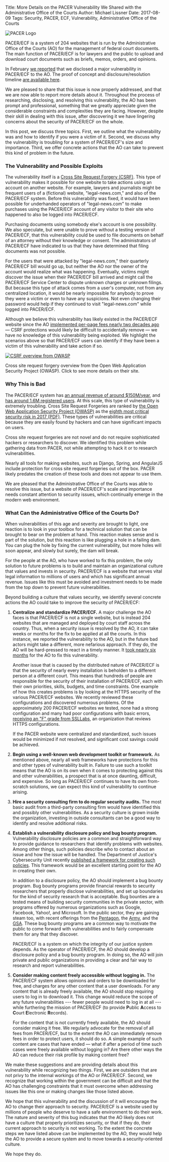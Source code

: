 Title: More Details on the PACER Vulnerability We Shared with the Administrative Office of the Courts
Author: Michael Lissner
Date: 2017-08-09
Tags: Security, PACER, ECF, Vulnerability, Administrative Office of the Courts

<div class="right-image">
    <img src="{static}/images/pacer-logo-300w.png"
         alt="PACER Logo"
         class="img-responsive border">
</div>

PACER/ECF is a system of 204 websites that is run by the Administrative Office of the Courts (AO) for the management of federal court documents. The main function of PACER/ECF is for lawyers and the public to upload and download court documents such as briefs, memos, orders, and opinions. 

In February [we reported][vuln] that we disclosed a major vulnerability in PACER/ECF to the AO. The proof of concept and disclosure/resolution timeline [are available here][poc].

We are pleased to share that this issue is now properly addressed, and that we are now able to report more details about it. Throughout the process of researching, disclosing, and resolving this vulnerability, the AO has been prompt and professional, something that we greatly appreciate given the considerable constraints and complexities they are facing. However, despite their skill in dealing with this issue, after discovering it we have lingering concerns about the security of PACER/ECF on the whole.

In this post, we discuss three topics. First, we outline what the vulnerability was and how to identify if you were a victim of it. Second, we discuss why the vulnerability is troubling for a system of PACER/ECF's size and importance. Third, we offer concrete actions that the AO can take to prevent this kind of problem in the future.


### The Vulnerability and Possible Exploits

The vulnerability itself is a [Cross Site Request Forgery (CSRF)][owasp-csrf]. This type of vulnerability makes it possible for one website to take actions using an account on another website. For example, lawyers and journalists might be frequent users of a (fictional) website, "legal-news.com," and also of the PACER/ECF system. Before this vulnerability was fixed, it would have been possible for underhanded operators of "legal-news.com" to make purchases using the PACER/ECF account of any visitor to their site who happened to also be logged into PACER/ECF. 

Purchasing documents using somebody else's account is one possibility. We also speculate, but were unable to prove without a testing version of PACER/ECF, that this vulnerability could be used to file documents on behalf of an attorney without their knowledge or consent. The administrators of PACER/ECF have indicated to us that they have determined that filing documents was not possible.

For the users that were attacked by "legal-news.com," their quarterly PACER/ECF bill would go up, but neither the AO nor the owner of the account would realize what was happening. Eventually, victims might discover the issue when their PACER/ECF bill arrived and might call the PACER/ECF Service Center to dispute unknown charges or unknown filings. But because this type of attack comes from a user's computer, not from any centralized location, it would be nearly impossible for anybody to prove they were a victim or even to have any suspicions. Not even changing their password would help if they continued to visit "legal-news.com" while logged into PACER/ECF.

Although we believe this vulnerability has likely existed in the PACER/ECF website since the AO [implemented per-page fees nearly two decades ago][chron] — CSRF protections would likely be difficult to accidentally remove — we have no knowledge of this vulnerability being exploited. We highlight the scenarios above so that PACER/ECF users can identify if they have been a victim of this vulnerability and take action if so.

<div class="left-image">
    <a href="https://www.owasp.org/index.php/Cross-Site_Request_Forgery_(CSRF)">
        <img src="{static}/images/csrf-table.png"
             alt="CSRF overview from OWASP"
             class="img-responsive border">
    </a>
    <p class="caption">Cross site request forgery overview from the Open Web Application Security Project (OWASP). Click to see more details on their site.</p>
</div>
<div class="clearfix"></div>


### Why This is Bad

The PACER/ECF system has [an annual revenue of around $150M/year][revenue], and [has around 1.6M registered users][user-stats]. At this scale, this type of vulnerability is extremely troubling. Cross Site Request Forgeries are ranked by [the Open Web Application Security Project (OWASP)][owasp] as the [eighth most critical security risk in 2017 (PDF)][owasp-top-10]. These types of vulnerabilities are critical because they are easily found by hackers and can have significant impacts on users. 

Cross site request forgeries are not novel and do not require sophisticated hackers or researchers to discover. We identified this problem while gathering data from PACER, not while attempting to hack it or to research vulnerabilities.

Nearly all tools for making websites, such as Django, Spring, and AngularJS include protection for cross site request forgeries out of the box. PACER likely predates the creation of these tools and does not appear to use them.

We are pleased that the Administrative Office of the Courts was able to resolve this issue, but a website of PACER/ECF's scale and importance needs constant attention to security issues, which continually emerge in the modern web environment.


### What Can the Administrative Office of the Courts Do?

When vulnerabilities of this age and severity are brought to light, one reaction is to look in your toolbox for a technical solution that can be brought to bear on the problem at hand. This reaction makes sense and is part of the solution, but this reaction is like plugging a hole in a failing dam. You can plug the hole by fixing the current vulnerability, but more holes will soon appear, and slowly but surely, the dam will break.

For the people at the AO, who have worked to fix this problem, the only solution to future problems is to build and maintain an organizational culture that values and invests in security. PACER/ECF is a website that serves vital legal information to millions of users and which has significant annual revenue. Issues like this must be avoided and investment needs to be made from the top down to prevent future vulnerabilities.

Beyond building a culture that values security, we identify several concrete actions the AO could take to improve the security of PACER/ECF:
 
1. **Centralize and standardize PACER/ECF.** A major challenge the AO faces is that PACER/ECF is not a single website, but is instead 204 websites that are managed and deployed by court staff across the country. Thus, when a security issue is resolved by the AO, it can take weeks or months for the fix to be applied at all the courts. In this instance, we reported the vulnerability to the AO, but in the future bad actors might take a different, more nefarious approach. If they do, the AO will be hard-pressed to react in a timely manner. It [took nearly six months][timeline] for the AO to fix this vulnerability.

    Another issue that is caused by the distributed nature of PACER/ECF is that the security of nearly every installation is beholden to a different person at a different court. This means that hundreds of people are responsible for the security of their installation of PACER/ECF, each with their own priorities, skills, budgets, and time constraints. One example of how this creates problems is by looking at the HTTPS security of the various PACER/ECF websites. We recently reviewed these configurations and discovered numerous problems. Of the approximately 200 PACER/ECF websites we tested, none had a strong configuration and many had poor configurations with basic errors, [receiving an "F" grade from SSLLabs][cand], an organization that reviews HTTPS configurations.
      
    If the PACER website were centralized and standardized, such issues would be minimized if not resolved, and significant cost savings could be achieved.

1. **Begin using a well-known web development toolkit or framework.** As mentioned above, nearly all web frameworks have protections for this and other types of vulnerability built in. Failure to use such a toolkit means that the AO is on its own when it comes to protecting against this and other vulnerabilities, a prospect that is at once daunting, difficult, and expensive. So long as PACER/ECF continues to have its own from-scratch solutions, we can expect this kind of vulnerability to continue arising.

1. **Hire a security consulting firm to do regular security audits.** The most basic audit from a third-party consulting firm would have identified this and possibly other vulnerabilities. As a security culture is grown inside the organization, investing in outside consultants can be a good way to identify and resolve additional risks.

1. **Establish a vulnerability disclosure policy and bug bounty program.** Vulnerability disclosure policies are a common and straightforward way to provide guidance to researchers that identify problems with websites. Among other things, such policies describe who to contact about an issue and how the issue will be handled. The Department of Justice's Cybersecurity Unit recently [published a framework for creating such policies][doj]. This framework would be an excellent starting point for the AO in creating their own.

    In addition to a disclosure policy, the AO should implement a bug bounty program. Bug bounty programs provide financial rewards to security researchers that properly disclose vulnerabilities, and set up boundaries for the kind of security research that is acceptable. Bug bounties are a tested means of building security communities in the private sector, with programs offered by numerous organizations such as Google, Facebook, Yahoo!, and Microsoft. In the public sector, they are gaining steam too, with recent offerings from the [Pentagon][bb-p], the [Army][bb-a], and the [GSA][bb-gsa]. These bug bounty programs are a common way to motivate the public to come forward with vulnerabilities and to fairly compensate them for any that they discover.

    PACER/ECF is a system on which the integrity of our justice system depends. As the operator of PACER/ECF, the AO should develop a disclosure policy and a bug bounty program. In doing so, the AO will join private and public organizations in providing a clear and fair way to research and report vulnerabilities.

1. **Consider making content freely accessible without logging in.** The PACER/ECF system allows opinions and orders to be downloaded for free, and charges for any other content that a user downloads. For any content that is already freely available, the AO should stop requiring users to log in to download it. This change would reduce the scope of any future vulnerabilities --- fewer people would need to log in at all --- while furthering the mission of PACER/ECF (to provide **P**ublic **A**ccess to **C**ourt **E**lectronic **R**ecords).

    For the content that is not currently freely available, the AO should consider making it free. We regularly advocate for the removal of all fees from PACER/ECF, but to the extent the AO can immediately remove fees in order to protect users, it should do so. A simple example of such content are cases that have ended — what if after a period of time such cases were freely available without logging in? Are there other ways the AO can reduce their risk profile by making content free?

We make these suggestions and are providing details about this vulnerability while recognizing two things. First, we are outsiders that are not privy to the internal workings of the AO or PACER/ECF. Second, we recognize that working within the government can be difficult and that the AO has challenging constraints that it must overcome when addressing issues like this one or making changes like those listed above.

We hope that this vulnerability and the discussion of it will encourage the AO to change their approach to security. PACER/ECF is a website used by millions of people who deserve to have a safe environment to do their work. The nature and severity of this bug indicates that the AO likely does not have a culture that properly prioritizes security, or that if they do, their current approach to security is not working. To the extent the concrete steps we have listed above can be implemented by the AO, they would help the AO to provide a secure system and to move towards a security-oriented culture. 

We hope they do.



[user-stats]: {filename}/pages/pacer-facts.md#what-do-we-know-about-pacer%C2%A0users
[owasp-csrf]: https://www.owasp.org/index.php/Cross-Site_Request_Forgery_(CSRF)
[owasp]: https://www.owasp.org/
[owasp-top-10]: https://github.com/OWASP/Top10/raw/master/2017/OWASP%20Top%2010%20-%202017%20RC1-English.pdf
[poc]: {filename}/pages/pacer-vulnerability-poc.md
[vuln]: {filename}/pacer-is-vulnerable.md
[revenue]: {filename}/pacer-revenue.md
[bb-p]: https://www.defense.gov/News/News-Releases/News-Release-View/Article/802929/defense-secretary-ash-carter-releases-hack-the-pentagon-results
[bb-a]: https://www.army.mil/article/178473/army_secretary_issues_challenge_with_hack_the_army_program
[bb-gsa]: https://18f.gsa.gov/2017/05/11/the-next-steps-towards-bug-bounty-program-for-technology-transformation-service/
[chron]: {filename}/pacer-fee-history.md
[cand]: https://www.ssllabs.com/ssltest/analyze.html?d=ecf.cand.uscourts.gov
[doj]: https://www.justice.gov/criminal-ccips/page/file/983996/download
[timeline]: {filename}/pages/pacer-vulnerability-poc.md#timeline
